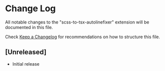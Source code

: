 # Change Log

All notable changes to the "scss-to-tsx-autolinefixer" extension will be documented in this file.

Check [Keep a Changelog](http://keepachangelog.com/) for recommendations on how to structure this file.

## [Unreleased]

- Initial release